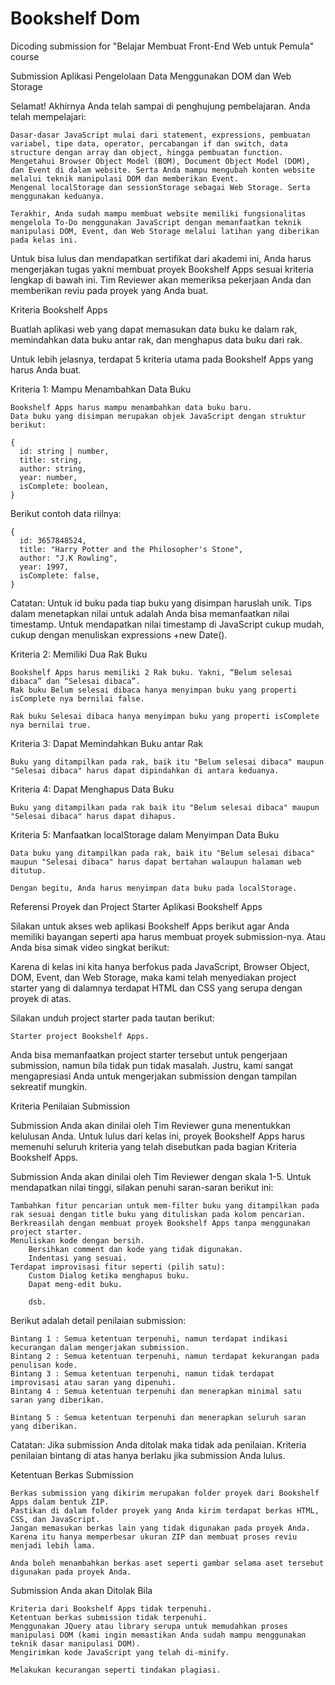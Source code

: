 # Bookshelf Dom
Dicoding submission for "Belajar Membuat Front-End Web untuk Pemula" course


Submission Aplikasi Pengelolaan Data Menggunakan DOM dan Web Storage

Selamat! Akhirnya Anda telah sampai di penghujung pembelajaran. Anda telah mempelajari:

    Dasar-dasar JavaScript mulai dari statement, expressions, pembuatan variabel, tipe data, operator, percabangan if dan switch, data structure dengan array dan object, hingga pembuatan function.
    Mengetahui Browser Object Model (BOM), Document Object Model (DOM), dan Event di dalam website. Serta Anda mampu mengubah konten website melalui teknik manipulasi DOM dan memberikan Event.
    Mengenal localStorage dan sessionStorage sebagai Web Storage. Serta menggunakan keduanya.

    Terakhir, Anda sudah mampu membuat website memiliki fungsionalitas mengelola To-Do menggunakan JavaScript dengan memanfaatkan teknik manipulasi DOM, Event, dan Web Storage melalui latihan yang diberikan pada kelas ini.

Untuk bisa lulus dan mendapatkan sertifikat dari akademi ini, Anda harus mengerjakan tugas yakni membuat proyek Bookshelf Apps sesuai kriteria lengkap di bawah ini. Tim Reviewer akan memeriksa pekerjaan Anda dan memberikan reviu pada proyek yang Anda buat.


Kriteria Bookshelf Apps

Buatlah aplikasi web yang dapat memasukan data buku ke dalam rak, memindahkan data buku antar rak, dan menghapus data buku dari rak. 

Untuk lebih jelasnya, terdapat 5 kriteria utama pada Bookshelf Apps yang harus Anda buat.


Kriteria 1: Mampu Menambahkan Data Buku

    Bookshelf Apps harus mampu menambahkan data buku baru.
    Data buku yang disimpan merupakan objek JavaScript dengan struktur berikut:

    {
      id: string | number,
      title: string,
      author: string,
      year: number,
      isComplete: boolean,
    }

Berikut contoh data riilnya:

    {
      id: 3657848524,
      title: "Harry Potter and the Philosopher's Stone",
      author: "J.K Rowling",
      year: 1997,
      isComplete: false,
    }

Catatan:
Untuk id buku pada tiap buku yang disimpan haruslah unik. Tips dalam menetapkan nilai untuk adalah Anda bisa memanfaatkan nilai timestamp. Untuk mendapatkan nilai timestamp di JavaScript cukup mudah, cukup dengan menuliskan expressions +new Date().


Kriteria 2: Memiliki Dua Rak Buku

    Bookshelf Apps harus memiliki 2 Rak buku. Yakni, “Belum selesai dibaca” dan “Selesai dibaca”.
    Rak buku Belum selesai dibaca hanya menyimpan buku yang properti isComplete nya bernilai false.

    Rak buku Selesai dibaca hanya menyimpan buku yang properti isComplete nya bernilai true.


Kriteria 3: Dapat Memindahkan Buku antar Rak

    Buku yang ditampilkan pada rak, baik itu "Belum selesai dibaca" maupun "Selesai dibaca" harus dapat dipindahkan di antara keduanya.


Kriteria 4: Dapat Menghapus Data Buku

    Buku yang ditampilkan pada rak baik itu "Belum selesai dibaca" maupun "Selesai dibaca" harus dapat dihapus.


Kriteria 5: Manfaatkan localStorage dalam Menyimpan Data Buku

    Data buku yang ditampilkan pada rak, baik itu "Belum selesai dibaca" maupun "Selesai dibaca" harus dapat bertahan walaupun halaman web ditutup.

    Dengan begitu, Anda harus menyimpan data buku pada localStorage.


Referensi Proyek dan Project Starter Aplikasi Bookshelf Apps

Silakan untuk akses web aplikasi Bookshelf Apps berikut agar Anda memiliki bayangan seperti apa harus membuat proyek submission-nya. Atau Anda bisa simak video singkat berikut:

  

Karena di kelas ini kita hanya berfokus pada JavaScript, Browser Object, DOM, Event, dan Web Storage, maka kami telah menyediakan project starter yang di dalamnya terdapat HTML dan CSS yang serupa dengan proyek di atas.

Silakan unduh project starter pada tautan berikut:

    Starter project Bookshelf Apps.

Anda bisa memanfaatkan project starter tersebut untuk pengerjaan submission, namun bila tidak pun tidak masalah. Justru, kami sangat mengapresiasi Anda untuk mengerjakan submission dengan tampilan sekreatif mungkin.


Kriteria Penilaian Submission

Submission Anda akan dinilai oleh Tim Reviewer guna menentukkan kelulusan Anda. Untuk lulus dari kelas ini, proyek Bookshelf Apps harus memenuhi seluruh kriteria yang telah disebutkan pada bagian Kriteria Bookshelf Apps.

Submission Anda akan dinilai oleh Tim Reviewer dengan skala 1-5. Untuk mendapatkan nilai tinggi, silakan penuhi saran-saran berikut ini:

    Tambahkan fitur pencarian untuk mem-filter buku yang ditampilkan pada rak sesuai dengan title buku yang dituliskan pada kolom pencarian.
    Berkreasilah dengan membuat proyek Bookshelf Apps tanpa menggunakan project starter.
    Menuliskan kode dengan bersih.
        Bersihkan comment dan kode yang tidak digunakan.
        Indentasi yang sesuai.
    Terdapat improvisasi fitur seperti (pilih satu): 
        Custom Dialog ketika menghapus buku.
        Dapat meng-edit buku.

        dsb.

Berikut adalah detail penilaian submission:

    Bintang 1 : Semua ketentuan terpenuhi, namun terdapat indikasi kecurangan dalam mengerjakan submission.
    Bintang 2 : Semua ketentuan terpenuhi, namun terdapat kekurangan pada penulisan kode.
    Bintang 3 : Semua ketentuan terpenuhi, namun tidak terdapat improvisasi atau saran yang dipenuhi.
    Bintang 4 : Semua ketentuan terpenuhi dan menerapkan minimal satu saran yang diberikan.

    Bintang 5 : Semua ketentuan terpenuhi dan menerapkan seluruh saran yang diberikan.

Catatan:
Jika submission Anda ditolak maka tidak ada penilaian. Kriteria penilaian bintang di atas hanya berlaku jika submission Anda lulus.


Ketentuan Berkas Submission

    Berkas submission yang dikirim merupakan folder proyek dari Bookshelf Apps dalam bentuk ZIP. 
    Pastikan di dalam folder proyek yang Anda kirim terdapat berkas HTML, CSS, dan JavaScript.
    Jangan memasukan berkas lain yang tidak digunakan pada proyek Anda. Karena itu hanya memperbesar ukuran ZIP dan membuat proses reviu menjadi lebih lama.

    Anda boleh menambahkan berkas aset seperti gambar selama aset tersebut digunakan pada proyek Anda.


Submission Anda akan Ditolak Bila

    Kriteria dari Bookshelf Apps tidak terpenuhi.
    Ketentuan berkas submission tidak terpenuhi.
    Menggunakan JQuery atau library serupa untuk memudahkan proses manipulasi DOM (kami ingin memastikan Anda sudah mampu menggunakan teknik dasar manipulasi DOM).
    Mengirimkan kode JavaScript yang telah di-minify.

    Melakukan kecurangan seperti tindakan plagiasi.
